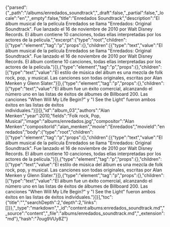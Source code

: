 {"parsed":{"_path":"/albums/enredados_soundtrack","_draft":false,"_partial":false,"_locale":"en","_empty":false,"title":"Enredados Soundtrack","description":"El álbum musical de la película Enredados se llama \"Enredados: Original Soundtrack\". Fue lanzado el 16 de noviembre de 2010 por Walt Disney Records. El álbum contiene 10 canciones, todas ellas interpretadas por los actores de la película.","excerpt":{"type":"root","children":[{"type":"element","tag":"p","props":{},"children":[{"type":"text","value":"El álbum musical de la película Enredados se llama \"Enredados: Original Soundtrack\". Fue lanzado el 16 de noviembre de 2010 por Walt Disney Records. El álbum contiene 10 canciones, todas ellas interpretadas por los actores de la película."}]},{"type":"element","tag":"p","props":{},"children":[{"type":"text","value":"El estilo de música del álbum es una mezcla de folk rock, pop, y musical. Las canciones son todas originales, escritas por Alan Menken y Glenn Slater."}]},{"type":"element","tag":"p","props":{},"children":[{"type":"text","value":"El álbum fue un éxito comercial, alcanzando el número uno en las listas de éxitos de álbumes de Billboard 200. Las canciones \"When Will My Life Begin?\" y \"I See the Light\" fueron ambos éxitos en las listas de éxitos individuales."}]}]},"id":"album_03","authors":"Alan Menken","year":2010,"fields":"Folk rock, Pop, Musical","image":"albums/enredados.jpg","compositor":"Alan Menken","compositorId":"alan_menken","movie":"Enredados","movieId":"enredados","body":{"type":"root","children":[{"type":"element","tag":"p","props":{},"children":[{"type":"text","value":"El álbum musical de la película Enredados se llama \"Enredados: Original Soundtrack\". Fue lanzado el 16 de noviembre de 2010 por Walt Disney Records. El álbum contiene 10 canciones, todas ellas interpretadas por los actores de la película."}]},{"type":"element","tag":"p","props":{},"children":[{"type":"text","value":"El estilo de música del álbum es una mezcla de folk rock, pop, y musical. Las canciones son todas originales, escritas por Alan Menken y Glenn Slater."}]},{"type":"element","tag":"p","props":{},"children":[{"type":"text","value":"El álbum fue un éxito comercial, alcanzando el número uno en las listas de éxitos de álbumes de Billboard 200. Las canciones \"When Will My Life Begin?\" y \"I See the Light\" fueron ambos éxitos en las listas de éxitos individuales."}]}],"toc":{"title":"","searchDepth":2,"depth":2,"links":[]}},"_type":"markdown","_id":"content:albums:enredados_soundtrack.md","_source":"content","_file":"albums/enredados_soundtrack.md","_extension":"md"},"hash":"7oug9VUy8Z"}